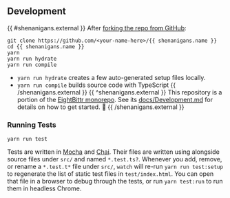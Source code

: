 ## Development

{{ #shenanigans.external }}
After [forking the repo from GitHub](https://help.github.com/articles/fork-a-repo):

```
git clone https://github.com/<your-name-here>/{{ shenanigans.name }}
cd {{ shenanigans.name }}
yarn
yarn run hydrate
yarn run compile
```

* `yarn run hydrate` creates a few auto-generated setup files locally.
* `yarn run compile` builds source code with TypeScript
{{ /shenanigans.external }}
{{ ^shenanigans.external }}
This repository is a portion of the [EightBittr monorepo](https://raw.githubusercontent.com/FullScreenShenanigans/EightBittr).
See its [docs/Development.md](../../docs/Development.md) for details on how to get started. 💖
{{ /shenanigans.external }}

### Running Tests

```shell
yarn run test
```

Tests are written in [Mocha](https://github.com/mochajs/mocha) and [Chai](https://github.com/chaijs/chai).
Their files are written using alongside source files under `src/` and named `*.test.ts?`.
Whenever you add, remove, or rename a `*.test.t*` file under `src/`, `watch` will re-run `yarn run test:setup` to regenerate the list of static test files in `test/index.html`.
You can open that file in a browser to debug through the tests, or run `yarn test:run` to run them in headless Chrome.

<!-- Maps -->
<!-- /Maps -->
